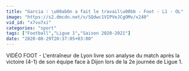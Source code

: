 ```yaml
---
title: "Garcia : \u00abOn a fait le travail\u00bb - Foot - L1 - OL"
image: "https://s2.dmcdn.net/v/SQdwc1VIPVeJCgOMv/x240"
vid_id: "x7vu7xi"
categories: "sport"
tags: ["Football","Ligue 1","Saison 2020-2021"]
date: "2020-08-29T20:37:05+03:00"
---
```

VIDÉO FOOT - L'entraîneur de Lyon livre son analyse du match après la victoire (4-1) de son équipe face à Dijon lors de la 2e journée de Ligue 1.
